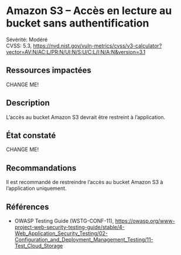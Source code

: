 # Amazon S3 – Accès en lecture au bucket sans authentification

Sévérité: Modéré  
CVSS: 5.3, https://nvd.nist.gov/vuln-metrics/cvss/v3-calculator?vector=AV:N/AC:L/PR:N/UI:N/S:U/C:L/I:N/A:N&version=3.1

## Ressources impactées

CHANGE ME!

## Description

L’accès au bucket Amazon S3 devrait être restreint à l’application.

## État constaté

CHANGE ME!

## Recommandations

Il est recommandé de restreindre l’accès au bucket Amazon S3 à l’application uniquement.

## Références

* OWASP Testing Guide (WSTG-CONF-11), https://owasp.org/www-project-web-security-testing-guide/stable/4-Web_Application_Security_Testing/02-Configuration_and_Deployment_Management_Testing/11-Test_Cloud_Storage
